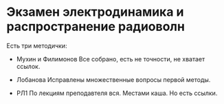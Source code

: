 # Экзамен электродинамика и распространение радиоволн

Есть три методички:

* Мухин и Филимонов 
     Все собрано, есть не точности, не хватает ссылок.

* Лобанова
     Исправлены множественные вопросы первой методы.

* РЛ1 
     По лекциям преподавтеля вся. Местами каша. Но есть ссылки.
